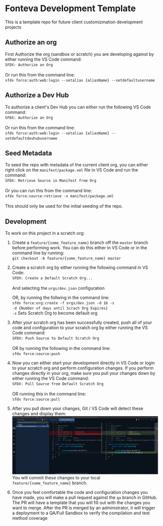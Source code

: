 # Fonteva Development Template

This is a template repo for future client customizmation development projects

## Authorize an org

First Authorize the org (sandbox or scratch) you are developing against by either running the VS Code command:<br/>
`SFDX: Authorize an Org`
<br/><br/>
Or run this from the command line:<br/>
`sfdx force:auth:web:login --setalias {aliasName} --setdefaultusername`

## Authorize a Dev Hub

To authorize a client's Dev Hub you can either run the following VS Code command:<br/>
`SFDX: Authorize an Org`
<br/><br/>
Or run this from the command line:<br/>
`sfdx force:auth:web:login --setalias {aliasName} --setdefaultdevhubusername`

## Seed Metadata

To seed the repo with metadata of the current client org, you can either right click on the `manifest/package.xml` file in VS Code and run the command:
<br/>
`SFDX: Retrieve Source in Manifest from Org`
<br/><br/>
Or you can run this  from the command line:<br/>
`sfdx force:source:retrieve -x manifest/package.xml`
<br/><br/>
This should only be used for the initial seeding of the repo.

## Development

To work on this project in a scratch org:

1. Create a `feature/{some_feature_name}` branch off the `master` branch before performing work. You can do this either in VS Code or in the command line by running:<br/>
`git checkout -b feature/{some_feature_name} master`

2. Create a scratch org by either running the following command in VS Code:<br/>
`SFDX: Create a Default Scratch Org...`<br/><br/>
And selecting the `orgs/dev.json` configuration

    OR, by running the follwing in the command line:<br/>
    `sfdx force:org:create -f orgs/dev.json -d 16 -s`
    <br/>
    `-d {Number of days until Scrach Org Expires}`<br/>
    `-s` Sets Scratch Org to become default org

3. After your scratch org has been successfully created, push all of your code and configuration to your scratch org by either running the VS Code command:<br/>
`SFDX: Push Source to Default Scratch Org`
<br/><br/>
OR by running the following in the command line:<br/>
`sfdx force:source:push`

4. Now you can either start your development directly in VS Code or login to your scratch org and perform configuration changes. If you perform changes directly in your org, make sure you pull your changes down by either running the VS Code command:<br/>
`SFDX: Pull Source from Default Scratch Org`
<br/><br/>
OR running this in the command line:<br/>
`sfdx force:source:pull`

5. After you pull down your changes, Git / VS Code will detect these changes and display them:<br/>
![Image of VS Code](/img/vscode_git.PNG)<br/>
You will commit these changes to your local `feature/{some_feature_name}` branch.

6. Once you feel comfortable the code and configuration changes you have made, you will make a pull request against the `qa` branch in GitHub. The PR will have a template that you will fill out with the changes you want to merge. After the PR is merged by an administrator, it will trigger a deployment to a QA/Full Sandbox to verify the compilation and test method coverage